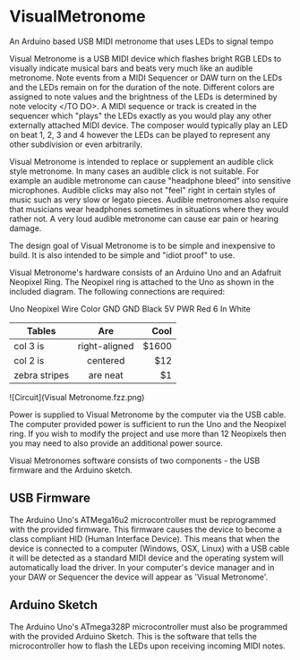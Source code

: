 # VisualMetronome
An Arduino based USB MIDI metronome that uses LEDs to signal tempo

Visual Metronome is a USB MIDI device which flashes bright RGB LEDs to visually indicate musical bars and beats very much like an audible metronome.  Note events from a MIDI Sequencer or DAW turn on the LEDs and the LEDs remain on for the duration of the note.  Different colors are assigned to note values and <TO DO> the brightness of the LEDs is determined by note velocity </TO DO>.  A MIDI sequence or track is created in the sequencer which "plays" the LEDs exactly as you would play any other externally attached MIDI device.  The composer would typically play an LED on beat 1, 2, 3 and 4 however the LEDs can be played to represent any other subdivision or even arbitrarily.

Visual Metronome is intended to replace or supplement an audible click style metronome.  In many cases an audible click is not suitable.  For example an audible metronome can cause "headphone bleed" into sensitive microphones.  Audible clicks may also not "feel" right in certain styles of music such as very slow or legato pieces.  Audible metronomes also require that musicians wear headphones sometimes in situations where they would rather not.  A very loud audible metronome can cause ear pain or hearing damage.

The design goal of Visual Metronome is to be simple and inexpensive to build.  It is also intended to be simple and "idiot proof" to use.

Visual Metronome's hardware consists of an Arduino Uno and an Adafruit Neopixel Ring.  The Neopixel ring is attached to the Uno as shown in the included diagram.  The following connections are required:

Uno	Neopixel	Wire Color
GND	GND		Black
5V	PWR		Red
6	In		White

| Tables        | Are           | Cool  |
| ------------- |:-------------:| -----:|
| col 3 is      | right-aligned | $1600 |
| col 2 is      | centered      |   $12 |
| zebra stripes | are neat      |    $1 |

![Circuit](Visual Metronome.fzz.png)

Power is supplied to Visual Metronome by the computer via the USB cable.  The computer provided power is sufficient to run the Uno and the Neopixel ring.  If you wish to modify the project and use more than 12 Neopixels then you may need to also provide an additional power source.

Visual Metronomes software consists of two components - the USB firmware and the Arduino sketch.

## USB Firmware

The Arduino Uno's ATMega16u2 microcontroller must be reprogrammed with the provided firmware.  This firmware causes the device to become a class compliant HID (Human Interface Device).  This means that when the device is connected to a computer (Windows, OSX, Linux) with a USB cable it will be detected as a standard MIDI device and the operating system will automatically load the driver.  In your computer's device manager and in your DAW or Sequencer the device will appear as 'Visual Metronome'.

## Arduino Sketch

The Arduino Uno's ATmega328P microcontroller must also be programmed with the provided Arduino Sketch.  This is the software that tells the microcontroller how to flash the LEDs upon receiving incoming MIDI notes.
